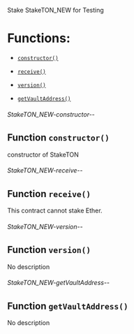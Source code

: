 Stake StakeTON_NEW for Testing

# Functions:

- [`constructor()`](#StakeTON_NEW-constructor--)

- [`receive()`](#StakeTON_NEW-receive--)

- [`version()`](#StakeTON_NEW-version--)

- [`getVaultAddress()`](#StakeTON_NEW-getVaultAddress--)

###### StakeTON_NEW-constructor--

## Function `constructor()`

constructor of StakeTON

###### StakeTON_NEW-receive--

## Function `receive()`

This contract cannot stake Ether.

###### StakeTON_NEW-version--

## Function `version()`

No description

###### StakeTON_NEW-getVaultAddress--

## Function `getVaultAddress()`

No description
